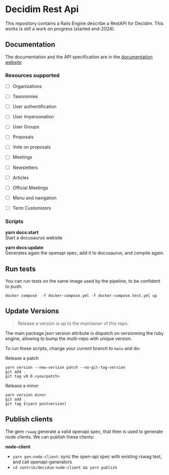 # Decidim Rest Api
This repository contains a Rails Engine describe a RestAPI for Decidim.
This works is still a work on progress (started end-2024).

## Documentation
The documentation and the API specification are in the [documentation website](https://octree-gva.github.io/decidim-rest-full/)

### Resources supported

- [ ] Organizations
- [ ] Taxonomies
- [ ] User authentification
- [ ] User Impersonation
- [ ] User Groups
- [ ] Proposals
- [ ] Vote on proposals
- [ ] Meetings
- [ ] Newsletters
- [ ] Articles
- [ ] Official Meetings
- [ ] Menu and navigation
- [ ] Term Customizers



### Scripts

**yarn docs:start**<br />
Start a docusaurus website

**yarn docs:update**<br />
Generates again the openapi spec, add it to docusaurus, and compile again.

## Run tests
You can run tests on the same image used by the pipeline, to be confident to push: 
```
docker compose  -f docker-compose.yml -f docker-compose.test.yml up
```

## Update Versions
> Release a version is up to the maintainer of this repo. 

The main package.json version attribute is dispatch on versionning the ruby engine, allowing to bump the multi-repo with unique version. 

To run these scripts, change your current branch to `main` and do:

Release a patch
```
yarn version --new-version patch --no-git-tag-version
git add .
git tag v0.0.<yourpatch>
```

Release a minor
```
yarn version minor
git add .
git tag $(yarn postversion)
```

## Publish clients
The gem `rswag` generate a valid openapi spec, that then is used to 
generate node clients. We can publish these clients: 

**node-client**<br />
- `yarn gen:node-client`: sync the open-api spec with existing rswag test, and call openapi-generators
- `cd contrib/decidim-node-client && yarn publish`